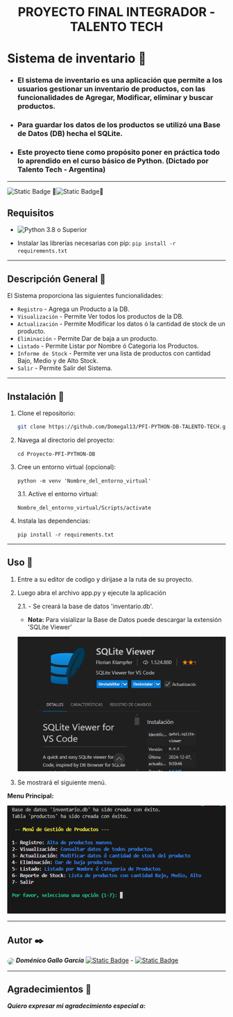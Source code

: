 <h1 align="center"> PROYECTO FINAL INTEGRADOR - TALENTO TECH </h1>

# Sistema de inventario 🏁

- ### El sistema de inventario es una aplicación que permite a los usuarios gestionar un inventario de productos, con las funcionalidades de Agregar, Modificar, eliminar y buscar productos.

- ### Para guardar los datos de los productos se utilizó una Base de  Datos (DB) hecha el SQLite.

- ### Este proyecto tiene como propósito poner en práctica todo lo aprendido en el curso básico de Python. (Dictado por Talento Tech - Argentina)

---

![Static Badge](https://img.shields.io/badge/version-1.0.0-blue)
🚧![Static Badge](https://img.shields.io/badge/En%20Construcci%C3%B3n-ff0000)🚧

## Requisitos

- ![Python](https://img.shields.io/badge/Python-0000ff?logo=Python&logoColor=yellow) 3.8 o Superior

- Instalar las librerías necesarias con pip: `pip install -r requirements.txt`

---

## Descripción General 🚀

El Sistema proporciona las siguientes funcionalidades:

- `Registro` - Agrega un Producto a la DB.
- `Visualización` - Permite Ver todos los productos de la DB.
- `Actualización` - Permite Modificar los datos ó la cantidad de stock de un producto.
- `Eliminación` - Permite Dar de baja a un producto.
- `Listado` - Permite Listar por Nombre ó Categoria los Productos.
- `Informe de Stock` - Permite ver una lista de productos con cantidad Bajo, Medio y de Alto Stock.
- `Salir` - Permite Salir del Sistema.

---

## Instalación 🔧

1. Clone el repositorio:

   ```sh
   git clone https://github.com/Domegal13/PFI-PYTHON-DB-TALENTO-TECH.git
   ```

2. Navega al directorio del proyecto:

   `cd Proyecto-PFI-PYTHON-DB`

3. Cree un entorno virtual (opcional):

    `python -m venv 'Nombre_del_entorno_virtual'`

    3.1. Active el entorno virtual:

    `Nombre_del_entorno_virtual/Scripts/activate`

4. Instala las dependencias:

   `pip install -r requirements.txt`

---

## Uso 📄

1. Entre a su editor de codigo y dirijase a la ruta de su proyecto.

2. Luego abra el archivo app.py y ejecute la aplicación

    2.1. - Se creará la base de datos 'inventario.db'.

    - **Nota:** Para visializar la Base de Datos puede descargar la extensión 'SQLite Viewer'

   ![SQLiteViewer](src/imagenes/SQLiteViewer.png)

3. Se mostrará el siguiente menú.

**Menu Principal:**

![Menu Principal](src/imagenes/menu_principal.png)

---

## Autor ✒️


 [<img src="https://avatars.githubusercontent.com/u/105987399?v=4" width="30"  style="border-radius: 30px;" align="center">](https://github.com/Domegal13) **_Doménico Gallo García_**                                                                                                                                 [<img alt="Static Badge" src="https://img.shields.io/badge/GitHub-181717?logo=GitHub&logoColor=white">](https://github.com/Domegal13)       - [<img alt="Static Badge" src="https://img.shields.io/badge/Linkedin-0A66C2?logo=Linkedin&logoColor=white">](https://www.linkedin.com/in/domegal13/)                                                                                                  


---

## Agradecimientos 🎉

**_Quiero expresar mi agradecimiento especial a:_**

